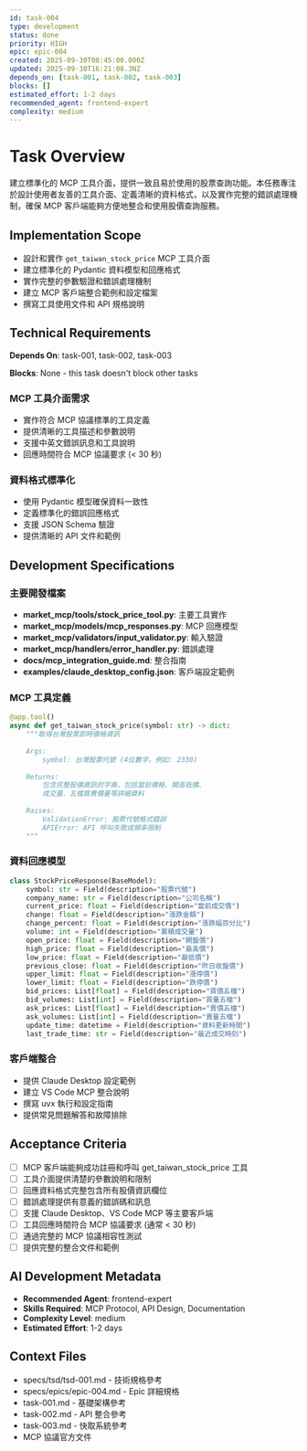 ```yaml
---
id: task-004
type: development
status: done
priority: HIGH
epic: epic-004
created: 2025-09-30T08:45:00.000Z
updated: 2025-09-30T16:21:08.3NZ
depends_on: [task-001, task-002, task-003]
blocks: []
estimated_effort: 1-2 days
recommended_agent: frontend-expert
complexity: medium
---
```


# Task Overview

建立標準化的 MCP 工具介面，提供一致且易於使用的股票查詢功能。本任務專注於設計使用者友善的工具介面、定義清晰的資料格式，以及實作完整的錯誤處理機制，確保 MCP 客戶端能夠方便地整合和使用股價查詢服務。

## Implementation Scope

- 設計和實作 `get_taiwan_stock_price` MCP 工具介面
- 建立標準化的 Pydantic 資料模型和回應格式
- 實作完整的參數驗證和錯誤處理機制
- 建立 MCP 客戶端整合範例和設定檔案
- 撰寫工具使用文件和 API 規格說明

## Technical Requirements

**Depends On**: task-001, task-002, task-003

**Blocks**: None - this task doesn't block other tasks

### MCP 工具介面需求

- 實作符合 MCP 協議標準的工具定義
- 提供清晰的工具描述和參數說明
- 支援中英文錯誤訊息和工具說明
- 回應時間符合 MCP 協議要求 (< 30 秒)

### 資料格式標準化

- 使用 Pydantic 模型確保資料一致性
- 定義標準化的錯誤回應格式
- 支援 JSON Schema 驗證
- 提供清晰的 API 文件和範例

## Development Specifications

### 主要開發檔案

- **market_mcp/tools/stock_price_tool.py**: 主要工具實作
- **market_mcp/models/mcp_responses.py**: MCP 回應模型
- **market_mcp/validators/input_validator.py**: 輸入驗證
- **market_mcp/handlers/error_handler.py**: 錯誤處理
- **docs/mcp_integration_guide.md**: 整合指南
- **examples/claude_desktop_config.json**: 客戶端設定範例

### MCP 工具定義

```python
@app.tool()
async def get_taiwan_stock_price(symbol: str) -> dict:
    """取得台灣股票即時價格資訊
    
    Args:
        symbol: 台灣股票代號 (4位數字，例如: 2330)
        
    Returns:
        包含完整股價資訊的字典，包括當前價格、開高低價、
        成交量、五檔買賣價量等詳細資料
        
    Raises:
        ValidationError: 股票代號格式錯誤
        APIError: API 呼叫失敗或頻率限制
    """
```

### 資料回應模型

```python
class StockPriceResponse(BaseModel):
    symbol: str = Field(description="股票代號")
    company_name: str = Field(description="公司名稱")
    current_price: float = Field(description="當前成交價")
    change: float = Field(description="漲跌金額")
    change_percent: float = Field(description="漲跌幅百分比")
    volume: int = Field(description="累積成交量")
    open_price: float = Field(description="開盤價")
    high_price: float = Field(description="最高價")
    low_price: float = Field(description="最低價")
    previous_close: float = Field(description="昨日收盤價")
    upper_limit: float = Field(description="漲停價")
    lower_limit: float = Field(description="跌停價")
    bid_prices: List[float] = Field(description="買價五檔")
    bid_volumes: List[int] = Field(description="買量五檔")
    ask_prices: List[float] = Field(description="賣價五檔")
    ask_volumes: List[int] = Field(description="賣量五檔")
    update_time: datetime = Field(description="資料更新時間")
    last_trade_time: str = Field(description="最近成交時刻")
```

### 客戶端整合

- 提供 Claude Desktop 設定範例
- 建立 VS Code MCP 整合說明
- 撰寫 uvx 執行和設定指南
- 提供常見問題解答和故障排除

## Acceptance Criteria

- [ ] MCP 客戶端能夠成功註冊和呼叫 get_taiwan_stock_price 工具
- [ ] 工具介面提供清楚的參數說明和限制
- [ ] 回應資料格式完整包含所有股價資訊欄位
- [ ] 錯誤處理提供有意義的錯誤碼和訊息
- [ ] 支援 Claude Desktop、VS Code MCP 等主要客戶端
- [ ] 工具回應時間符合 MCP 協議要求 (通常 < 30 秒)
- [ ] 通過完整的 MCP 協議相容性測試
- [ ] 提供完整的整合文件和範例

## AI Development Metadata

- **Recommended Agent**: frontend-expert
- **Skills Required**: MCP Protocol, API Design, Documentation
- **Complexity Level**: medium
- **Estimated Effort**: 1-2 days

## Context Files

- specs/tsd/tsd-001.md - 技術規格參考
- specs/epics/epic-004.md - Epic 詳細規格
- task-001.md - 基礎架構參考
- task-002.md - API 整合參考
- task-003.md - 快取系統參考
- MCP 協議官方文件
